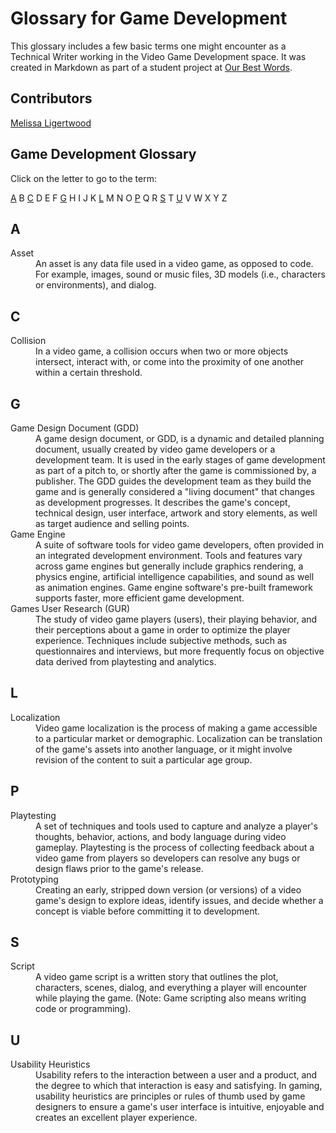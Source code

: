 # Glossary for Game Development

This glossary includes a few basic terms one might encounter as a Technical Writer working in the Video Game Development space. It was created in Markdown as part of a student project at [Our Best Words](https://ourbestwords.com/). 

## Contributors

[Melissa Ligertwood](https://github.com/TechWriterMelissa)

## Game Development Glossary 

Click on the letter to go to the term:  

[A]( #a) B [C](#c) D E F [G](#g) H I J K [L](#l) M N O [P](#p) Q R [S](#s) T [U](#u) V W X Y Z  


## A
<dl>
<dt>	Asset	</dt>	
   <dd>	An asset is any data file used in a video game, as opposed to code. For example, images, sound or music files, 3D models (i.e., characters or environments), and dialog.   	</dd>
</dl>

## C
<dl>
<dt>	Collision	</dt>	
   <dd>	In a video game, a collision occurs when two or more objects intersect, interact with, or come into the proximity of one another within a certain threshold. 	</dd>
</dl>

## G
<dl>
<dt>	Game Design Document (GDD)	</dt>	
   <dd>	A game design document, or GDD, is a dynamic and detailed planning document, usually created by video game developers or a development team. It is used in the early stages of game development as part of a pitch to, or shortly after the game is commissioned by, a publisher. The GDD guides the development team as they build the game and is generally considered a "living document" that changes as development progresses. It describes the game's concept, technical design, user interface, artwork and story elements, as well as target audience and selling points. </dd>

<dt>	Game Engine	</dt>	
   <dd> A suite of software tools for video game developers, often provided in an integrated development environment. Tools and features vary across game engines but generally include graphics rendering, a physics engine, artificial intelligence capabilities, and sound as well as animation engines. Game engine software's pre-built framework supports faster, more efficient game development.   </dd>

<dt>	Games User Research (GUR)	</dt>	
   <dd>	The study of video game players (users), their playing behavior, and their perceptions about a game in order to optimize the player experience. Techniques include subjective methods, such as questionnaires and interviews, but more frequently focus on objective data derived from playtesting and analytics.  	</dd>
</dl>

## L
<dl>
<dt>	Localization	</dt>	
   <dd>	Video game localization is the process of making a game accessible to a particular market or demographic. Localization can be translation of the game's assets into another language, or it might involve revision of the content to suit a particular age group.	</dd>
</dl>

## P
<dl>
<dt>	Playtesting	</dt>	
   <dd>	A set of techniques and tools used to capture and analyze a player's thoughts, behavior, actions, and body language during video gameplay. Playtesting is the process of collecting feedback about a video game from players so developers can resolve any bugs or design flaws prior to the game's release.  	</dd>

<dt> Prototyping </dt> 
<dd>	Creating an early, stripped down version (or versions) of a video game's design to explore ideas, identify issues, and decide whether a concept is viable before committing it to development.  	</dd>
</dl>

## S
<dl>
<dt>	Script	</dt>	
   <dd>	A video game script is a written story that outlines the plot, characters, scenes, dialog, and everything a player will encounter while playing the game. (Note: Game scripting also means writing code or programming).	</dd>

## U
<dl>
<dt>	Usability Heuristics	</dt>	
   <dd>	Usability refers to the interaction between a user and a product, and the degree to which that interaction is easy and satisfying. In gaming, usability heuristics are principles or rules of thumb used by game designers to ensure a game's user interface is intuitive, enjoyable and creates an excellent player experience.   	</dd>

 
</dl>
